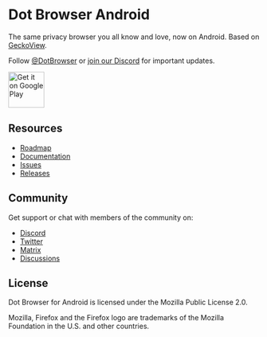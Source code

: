 # Dot Browser Android

The same privacy browser you all know and love, now on Android. Based on [GeckoView](https://mozilla.github.io/geckoview).

Follow [@DotBrowser](https://twitter.com/DotBrowser) or [join our Discord](https://discord.gg/WRDEK2D) for important updates.

<a href="https://play.google.com/store/apps/details?id=co.dothq.browser" target="_blank">
  <img src="https://play.google.com/intl/en_us/badges/images/generic/en-play-badge.png" alt="Get it on Google Play" height="72"/>
</a>

## Resources

* [Roadmap](https://github.com/orgs/dothq/projects/7/views/1)
* [Documentation](https://docs.dothq.co)
* [Issues](https://github.com/dothq/browser/issues)
* [Releases](https://github.com/dothq/browser-android/releases/latest)

## Community

Get support or chat with members of the community on:

* [Discord](https://discord.gg/WRDEK2D)
* [Twitter](https://twitter.com/DotBrowser)
* [Matrix](https://matrix.to/#/#dothq:matrix.org)
* [Discussions](https://github.com/dothq/browser/discussions)

## License

Dot Browser for Android is licensed under the Mozilla Public License 2.0.

Mozilla, Firefox and the Firefox logo are trademarks of the Mozilla Foundation in the U.S. and other countries.
